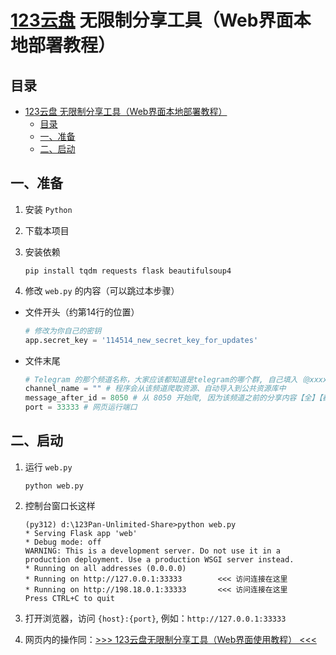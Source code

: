 # [123云盘](https://www.123pan.com) 无限制分享工具（Web界面本地部署教程）

## 目录

- [123云盘 无限制分享工具（Web界面本地部署教程）](#123云盘-无限制分享工具web界面本地部署教程)
  - [目录](#目录)
  - [一、准备](#一准备)
  - [二、启动](#二启动)

## 一、准备

1. 安装 `Python`

2. 下载本项目

3. 安装依赖

    ```shell
    pip install tqdm requests flask beautifulsoup4
    ```

4. 修改 `web.py` 的内容（可以跳过本步骤）

- 文件开头（约第14行的位置）
  
    ```python
    # 修改为你自己的密钥
    app.secret_key = '114514_new_secret_key_for_updates'
    ```

- 文件末尾
  
    ```python
    # Telegram 的那个频道名称，大家应该都知道是telegram的哪个群, 自己填入（@xxxx的xxxx部分）, GitHub不明说了
    channel_name = "" # 程序会从该频道爬取资源、自动导入到公共资源库中
    message_after_id = 8050 # 从 8050 开始爬, 因为该频道之前的分享内容【全】【都】【失】【效】【了】
    port = 33333 # 网页运行端口
    ```

## 二、启动

1. 运行 `web.py`

    ```shell
    python web.py
    ```

2. 控制台窗口长这样

    ```shell
    (py312) d:\123Pan-Unlimited-Share>python web.py
    * Serving Flask app 'web'
    * Debug mode: off
    WARNING: This is a development server. Do not use it in a production deployment. Use a production WSGI server instead.
    * Running on all addresses (0.0.0.0)
    * Running on http://127.0.0.1:33333        <<< 访问连接在这里
    * Running on http://198.18.0.1:33333       <<< 访问连接在这里
    Press CTRL+C to quit
    ```

3. 打开浏览器，访问 `{host}:{port}`, 例如：`http://127.0.0.1:33333`

4. 网页内的操作同：[>>> 123云盘无限制分享工具（Web界面使用教程） <<<](WEB_TUTORIAL.md)







